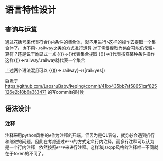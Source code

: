# 语言特性设计

## 查询与运算

通过花括号来代表符合()内条件的集合体，就不用进行>这样的操作去提取一个集合体了，也不用>,railway之类的方式进行运算
对于需要提取为集合可能仍保留>算符？还是说干脆显式一点
{()}->{}代表集合提取
{()}=>()代表按照某种条件操作
这样{()}->railway/.railway就代表一个集合

上述两个语法混用可以
{{()}->.railway}=>([rail=yes])

启发于 https://github.com/LaoshuBaby/Keqing/commit/41bb435bb7af58651caf825126e2b18b6a363471 的写commit的时候

## 语法设计

### 注释

注释采用python风格的`#`作为注释的开端，但因为是QL语句，就势必会遇到折行和缩进的问题，因此在考虑通过`#**#`的方式定义行内注释。而多行注释可以认为是一个行内注释，依然按照`#**#`来进行注释。这样和js/cpp风格的注释唯一不同就在于token的不同了。
